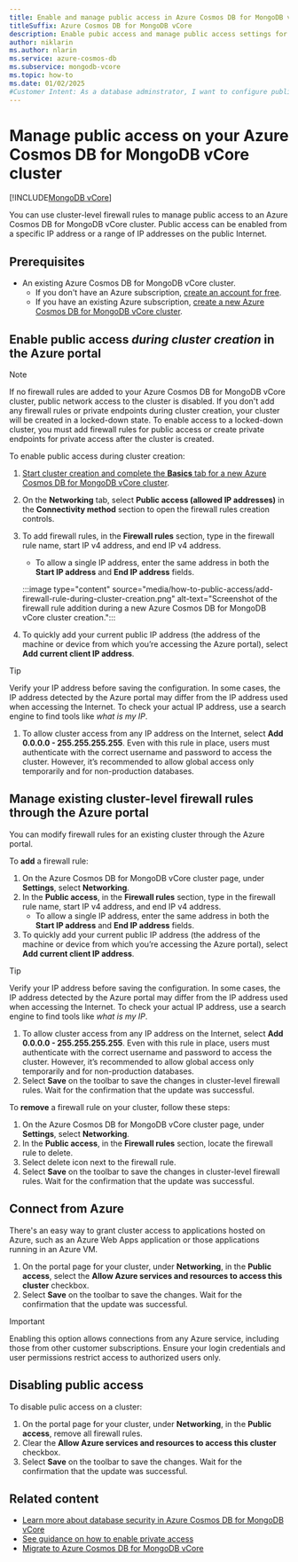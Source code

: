```yaml
---
title: Enable and manage public access in Azure Cosmos DB for MongoDB vCore
titleSuffix: Azure Cosmos DB for MongoDB vCore
description: Enable pubic access and manage public access settings for an Azure Cosmos DB for MongoDB vCore cluster.
author: niklarin
ms.author: nlarin
ms.service: azure-cosmos-db
ms.subservice: mongodb-vcore
ms.topic: how-to
ms.date: 01/02/2025
#Customer Intent: As a database adminstrator, I want to configure public access, so that I can connect to Azure Cosmos DB for MongoDB vCore cluster using public IP address.
---
```


# Manage public access on your Azure Cosmos DB for MongoDB vCore cluster

[!INCLUDE[MongoDB vCore](~/reusable-content/ce-skilling/azure/includes/cosmos-db/includes/appliesto-mongodb-vcore.md)]

You can use cluster-level firewall rules to manage public access to an Azure Cosmos DB for MongoDB vCore cluster. Public access can be enabled from a specific IP address or a range of IP addresses on the public Internet.  

## Prerequisites

- An existing Azure Cosmos DB for MongoDB vCore cluster.
  - If you don't have an Azure subscription, [create an account for free](https://azure.microsoft.com/free).
  - If you have an existing Azure subscription, [create a new Azure Cosmos DB for MongoDB vCore cluster](quickstart-portal.md).

## Enable public access *during cluster creation* in the Azure portal

> [!NOTE]
> If no firewall rules are added to your Azure Cosmos DB for MongoDB vCore cluster, public network access to the cluster is disabled. If you don't add any firewall rules or private endpoints during cluster creation, your cluster will be created in a locked-down state. To enable access to a locked-down cluster, you must add firewall rules for public access or create private endpoints for private access after the cluster is created.

To enable public access during cluster creation:

1. [Start cluster creation and complete the **Basics** tab for a new Azure Cosmos DB for MongoDB vCore cluster](./quickstart-portal.md#create-a-cluster).
1. On the **Networking** tab, select **Public access (allowed IP addresses)** in the **Connectivity method** section to open the firewall rules creation controls. 
1. To add firewall rules, in the **Firewall rules** section, type in the firewall rule name, start IP v4 address, and end IP v4 address.
    - To allow a single IP address, enter the same address in both the **Start IP address** and **End IP address** fields.

    :::image type="content" source="media/how-to-public-access/add-firewall-rule-during-cluster-creation.png" alt-text="Screenshot of the firewall rule addition during a new Azure Cosmos DB for MongoDB vCore cluster creation.":::

1. To quickly add your current public IP address (the address of the machine or device from which you’re accessing the Azure portal), select **Add current client IP address**.

> [!TIP]
> Verify your IP address before saving the configuration. In some cases, the IP address detected by the Azure portal may differ from the IP address used when accessing the Internet. To check your actual IP address, use a search engine to find tools like *what is my IP*.

1. To allow cluster access from any IP address on the Internet, select **Add 0.0.0.0 - 255.255.255.255**. Even with this rule in place, users must authenticate with the correct username and password to access the cluster. However, it’s recommended to allow global access only temporarily and for non-production databases.

## Manage existing cluster-level firewall rules through the Azure portal

You can modify firewall rules for an existing cluster through the Azure portal.

To **add** a firewall rule:

1. On the Azure Cosmos DB for MongoDB vCore cluster page, under **Settings**, select **Networking**.
1. In the **Public access**, in the **Firewall rules** section, type in the firewall rule name, start IP v4 address, and end IP v4 address. 
    - To allow a single IP address, enter the same address in both the **Start IP address** and **End IP address** fields.
1. To quickly add your current public IP address (the address of the machine or device from which you’re accessing the Azure portal), select **Add current client IP address**.

> [!TIP]
> Verify your IP address before saving the configuration. In some cases, the IP address detected by the Azure portal may differ from the IP address used when accessing the Internet. To check your actual IP address, use a search engine to find tools like *what is my IP*.

1. To allow cluster access from any IP address on the Internet, select **Add 0.0.0.0 - 255.255.255.255**. Even with this rule in place, users must authenticate with the correct username and password to access the cluster. However, it’s recommended to allow global access only temporarily and for non-production databases.
1. Select **Save** on the toolbar to save the changes in cluster-level firewall rules. Wait for the confirmation that the update was successful.

To **remove** a firewall rule on your cluster, follow these steps:
1. On the Azure Cosmos DB for MongoDB vCore cluster page, under **Settings**, select **Networking**.
1. In the **Public access**, in the **Firewall rules** section, locate the firewall rule to delete. 
1. Select delete icon next to the firewall rule.
1. Select **Save** on the toolbar to save the changes in cluster-level firewall rules. Wait for the confirmation that the update was successful.

## Connect from Azure
There's an easy way to grant cluster access to applications hosted on Azure, such as an Azure Web Apps application or those applications running in an Azure VM. 

1. On the portal page for your cluster, under **Networking**, in the **Public access**, select the **Allow Azure services and resources to access this cluster** checkbox.
1. Select **Save** on the toolbar to save the changes. Wait for the confirmation that the update was successful.

> [!IMPORTANT] 
> Enabling this option allows connections from any Azure service, including those from other customer subscriptions. Ensure your login credentials and user permissions restrict access to authorized users only.

## Disabling public access
To disable pulic access on a cluster:
1. On the portal page for your cluster, under **Networking**, in the **Public access**, remove all firewall rules.
1. Clear the **Allow Azure services and resources to access this cluster** checkbox.
1. Select **Save** on the toolbar to save the changes. Wait for the confirmation that the update was successful.

## Related content
- [Learn more about database security in Azure Cosmos DB for MongoDB vCore](./security.md)
- [See guidance on how to enable private access](./how-to-private-link.md)
- [Migrate to Azure Cosmos DB for MongoDB vCore](./migration-options.md)
